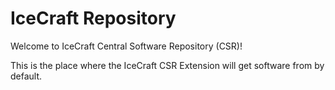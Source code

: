 # IceCraft Repository

Welcome to IceCraft Central Software Repository (CSR)!

This is the place where the IceCraft CSR Extension will get software from
by default.

